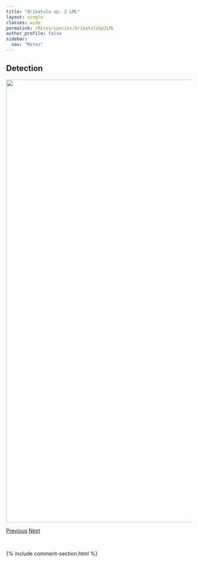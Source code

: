 ```yaml
---
title: "Oribatula sp. 2 LML"
layout: single
classes: wide
permalink: /Mites/species/OribatulaSp2LML
author_profile: false
sidebar:
  nav: "Mites"
---
```


<h2>Detection</h2>

<a href="https://drive.google.com/uc?export=view&id=14wZA1TNEv9Ae59QnkzuiuHO8fWkvSbI0">
<img src="https://drive.google.com/uc?export=view&id=14wZA1TNEv9Ae59QnkzuiuHO8fWkvSbI0" height = "1200" width = "800">
</a>


<a href="/DevelopmentWebsite/Mites/species/OribatulaSp1DEW" class="pagination--pager" title="Oribatula sp. 1 DEW">Previous</a> <a href="/DevelopmentWebsite/Mites/species/OribatulaSp3LML" class="pagination--pager" title="Oribatula sp. 3 LML">Next</a>

<p>&nbsp;</p>

{% include comment-section.html %}
